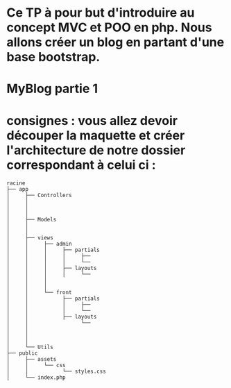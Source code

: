 # Ce TP à pour but d'introduire au concept MVC et POO en php. Nous allons créer un blog en partant d'une base bootstrap.

# MyBlog partie 1
# consignes : vous allez devoir découper la maquette  et créer l'architecture de notre dossier correspondant à celui ci :
    racine
    ├── app
    │     ├── Controllers
    │     │     
    │     │     
    │     │     
    │     ├── Models
    │     │    
    │     │    
    │     ├── views
    │     │     ├── admin
    │     │     │     ├── partials
    │     │     │     │     ├──
    │     │     │     │     └──
    │     │     │     ├── layouts
    │     │     │     │     └──
    │     │     │    
    │     │     │    
    │     │     └── front
    │     │           ├── partials
    │     │           │     ├── 
    │     │           │     └── 
    │     │           ├── layouts
    │     │                 └── 
    │     │           
    │     │           
    │     │           
    │     └── Utils
    ├── public
    │     ├── assets
    │     │     └── css
    │     │           └── styles.css
    │     └── index.php
             
